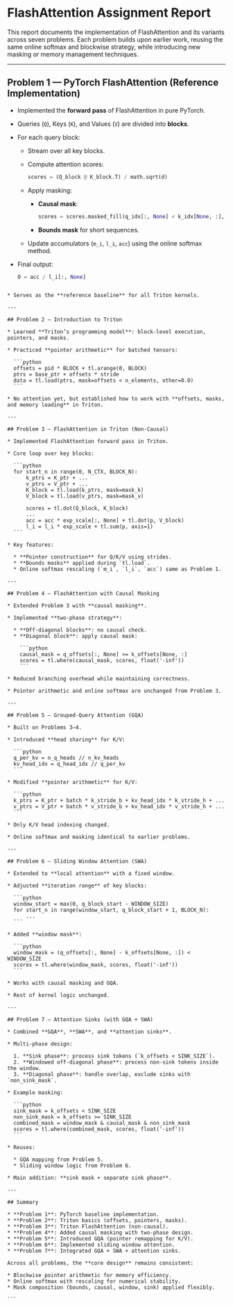 # FlashAttention Assignment Report

This report documents the implementation of FlashAttention and its variants across seven problems. Each problem builds upon earlier work, reusing the same online softmax and blockwise strategy, while introducing new masking or memory management techniques.

---

## Problem 1 — PyTorch FlashAttention (Reference Implementation)

- Implemented the **forward pass** of FlashAttention in pure PyTorch.  
- Queries (`Q`), Keys (`K`), and Values (`V`) are divided into **blocks**.  
- For each query block:
  - Stream over all key blocks.  
  - Compute attention scores:

    ```python
    scores = (Q_block @ K_block.T) / math.sqrt(d)
    ```

  - Apply masking:
    - **Causal mask**:  
      ```python
      scores = scores.masked_fill(q_idx[:, None] < k_idx[None, :], float('-inf'))
      ```
    - **Bounds mask** for short sequences.  
  - Update accumulators (`m_i`, `l_i`, `acc`) using the online softmax method.  

- Final output:  
  ```python
  O = acc / l_i[:, None]
  ```
````

* Serves as the **reference baseline** for all Triton kernels.

---

## Problem 2 — Introduction to Triton

* Learned **Triton’s programming model**: block-level execution, pointers, and masks.

* Practiced **pointer arithmetic** for batched tensors:

  ```python
  offsets = pid * BLOCK + tl.arange(0, BLOCK)
  ptrs = base_ptr + offsets * stride
  data = tl.load(ptrs, mask=offsets < n_elements, other=0.0)
  ```

* No attention yet, but established how to work with **offsets, masks, and memory loading** in Triton.

---

## Problem 3 — FlashAttention in Triton (Non-Causal)

* Implemented FlashAttention forward pass in Triton.

* Core loop over key blocks:

  ```python
  for start_n in range(0, N_CTX, BLOCK_N):
      k_ptrs = K_ptr + ...
      v_ptrs = V_ptr + ...
      K_block = tl.load(k_ptrs, mask=mask_k)
      V_block = tl.load(v_ptrs, mask=mask_v)

      scores = tl.dot(Q_block, K_block)
      ...
      acc = acc * exp_scale[:, None] + tl.dot(p, V_block)
      l_i = l_i * exp_scale + tl.sum(p, axis=1)
  ```

* Key features:

  * **Pointer construction** for Q/K/V using strides.
  * **Bounds masks** applied during `tl.load`.
  * Online softmax rescaling (`m_i`, `l_i`, `acc`) same as Problem 1.

---

## Problem 4 — FlashAttention with Causal Masking

* Extended Problem 3 with **causal masking**.

* Implemented **two-phase strategy**:

  * **Off-diagonal blocks**: no causal check.
  * **Diagonal block**: apply causal mask:

    ```python
    causal_mask = q_offsets[:, None] >= k_offsets[None, :]
    scores = tl.where(causal_mask, scores, float('-inf'))
    ```

* Reduced branching overhead while maintaining correctness.

* Pointer arithmetic and online softmax are unchanged from Problem 3.

---

## Problem 5 — Grouped-Query Attention (GQA)

* Built on Problems 3–4.

* Introduced **head sharing** for K/V:

  ```python
  q_per_kv = n_q_heads // n_kv_heads
  kv_head_idx = q_head_idx // q_per_kv
  ```

* Modified **pointer arithmetic** for K/V:

  ```python
  k_ptrs = K_ptr + batch * k_stride_b + kv_head_idx * k_stride_h + ...
  v_ptrs = V_ptr + batch * v_stride_b + kv_head_idx * v_stride_h + ...
  ```

* Only K/V head indexing changed.

* Online softmax and masking identical to earlier problems.

---

## Problem 6 — Sliding Window Attention (SWA)

* Extended to **local attention** with a fixed window.

* Adjusted **iteration range** of key blocks:

  ```python
  window_start = max(0, q_block_start - WINDOW_SIZE)
  for start_n in range(window_start, q_block_start + 1, BLOCK_N):
      ...
  ```

* Added **window mask**:

  ```python
  window_mask = (q_offsets[:, None] - k_offsets[None, :]) < WINDOW_SIZE
  scores = tl.where(window_mask, scores, float('-inf'))
  ```

* Works with causal masking and GQA.

* Rest of kernel logic unchanged.

---

## Problem 7 — Attention Sinks (with GQA + SWA)

* Combined **GQA**, **SWA**, and **attention sinks**.

* Multi-phase design:

  1. **Sink phase**: process sink tokens (`k_offsets < SINK_SIZE`).
  2. **Windowed off-diagonal phase**: process non-sink tokens inside the window.
  3. **Diagonal phase**: handle overlap, exclude sinks with `non_sink_mask`.

* Example masking:

  ```python
  sink_mask = k_offsets < SINK_SIZE
  non_sink_mask = k_offsets >= SINK_SIZE
  combined_mask = window_mask & causal_mask & non_sink_mask
  scores = tl.where(combined_mask, scores, float('-inf'))
  ```

* Reuses:

  * GQA mapping from Problem 5.
  * Sliding window logic from Problem 6.

* Main addition: **sink mask + separate sink phase**.

---

## Summary

* **Problem 1**: PyTorch baseline implementation.
* **Problem 2**: Triton basics (offsets, pointers, masks).
* **Problem 3**: Triton FlashAttention (non-causal).
* **Problem 4**: Added causal masking with two-phase design.
* **Problem 5**: Introduced GQA (pointer remapping for K/V).
* **Problem 6**: Implemented sliding window attention.
* **Problem 7**: Integrated GQA + SWA + attention sinks.

Across all problems, the **core design** remains consistent:

* Blockwise pointer arithmetic for memory efficiency.
* Online softmax with rescaling for numerical stability.
* Mask composition (bounds, causal, window, sink) applied flexibly.

```
